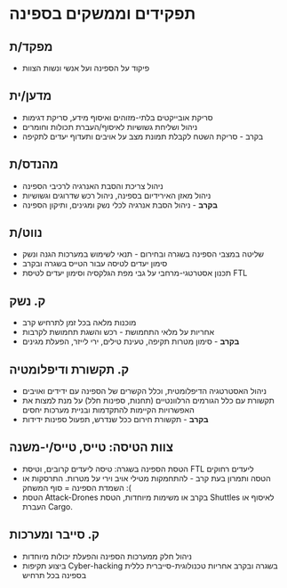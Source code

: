 # תפקידים וממשקים בספינה

## מפקד/ת

* פיקוד על הספינה ועל אנשי ונשות הצוות

## מדען/ית

* סריקת אובייקטים בלתי-מזוהים ואיסוף מידע, סריקת דגימות
* ניהול ושליחת גשושיות לאיסוף/העברת תכולות וחומרים
* בקרב - סריקת השטח לקבלת תמונת מצב על אויבים ותעדוף יעדים לתקיפה

## מהנדס/ת

* ניהול צריכת והסבת האנרגיה לרכיבי הספינה
* ניהול מאזן האירידיום בספינה, ניהול רכש שדרוגים וגשושיות
* **בקרב** - ניהול הסבת אנרגיה לכלי נשק ומגינים, ותיקון הספינה

## נווט/ת

* שליטה במצבי הספינה בשגרה ובחירום - תנאי לשימוש במערכות הגנה ונשק
* סימון יעדים לטיסה עבור הטייס בשגרה ובקרב
* תכנון אסטרטגי-מרחבי על גבי מפת הגלקסיה וסימון יעדים לטיסת FTL

## ק. נשק

* מוכנות מלאה בכל זמן לתרחיש קרב
* אחריות על מלאי התחמושת - רכש והשגת תחמושת לקרבות
* **בקרב** - סימון מטרות תקיפה, טעינת טילים, ירי לייזר, הפעלת מגינים

## ק. תקשורת ודיפלומטיה

* ניהול האסטרטגיה הדיפלומטית, וכלל הקשרים של הספינה עם ידידים ואויבים
* תקשורת עם כלל הגורמים הרלוונטיים (תחנות, ספינות חלל) על מנת למצות את האפשרויות הקיימות להתקדמות ובניית מערכות יחסים
* **בקרב** - תקשורת חירום ככל שנדרש, תפעול ספינות ידידות

## צוות הטיסה: טייס, טייס/י-משנה

* הטסת הספינה בשגרה: טיסה ליעדים קרובים, וטיסת FTL ליעדים רחוקים
* הטסה ותמרון בעת קרב - להתחמקות מטילי אויב וירי על מטרות. התרסקות או השמדת הספינה = סוף המשחק :(
* הטסת Attack-Drones בקרב או משימות מיוחדות, הטסת Shuttles לאיסוף או העברת Cargo.

## ק. סייבר ומערכות

* ניהול חלק ממערכות הספינה והפעלת יכולות מיוחדות
* ביצוע תקיפות Cyber-hacking בשגרה ובקרב
⁠⁠⁠⁠⁠⁠⁠אחריות טכנולוגית-סייברית כללית בספינה בכל תרחיש

